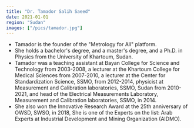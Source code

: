 ```yaml
---
title: "Dr. Tamador Salih Saeed"
date: 2021-01-01
region: "Sudan"
images: ["/pics/tamador.jpg"]
---
```


- Tamador is the founder of the "Metrology for All" platform.
- She holds a bachelor's degree, and a master's degree, and a Ph.D. in Physics from the University of Khartoum, Sudan.
- Tamador was a teaching assistant at Bayan College for Science and Technology from 2003-2008, a lecturer at the Khartoum College for Medical Sciences from 2007-2010, a lecturer at the Center for Standardization Science, SSMO, from 2012-2014, physicist at Measurement and Calibration laboratories, SSMO, Sudan from 2010-2021, and head of the Electrical Measurements Laboratory, Measurement and Calibration laboratories, SSMO, in 2014.
- She also won the Innovative Research Award at the 25th anniversary of OWSD, SWSO, in 2018, She is one of the Experts on the list: Arab Experts at Industrial Development and Mining Organization (AIDMO).
